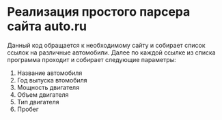 # Реализация простого парсера сайта auto.ru
Данный код обращается к необходимому сайту и собирает список ссылок на различные автомобили.
Далее по каждой ссылке из списка программа проходит и собирает следующие параметры:
1. Название автомобиля
2. Год выпуска втомобиля
3. Мощность двигателя
4. Объем двигателя
5. Тип двигателя
6. Пробег

